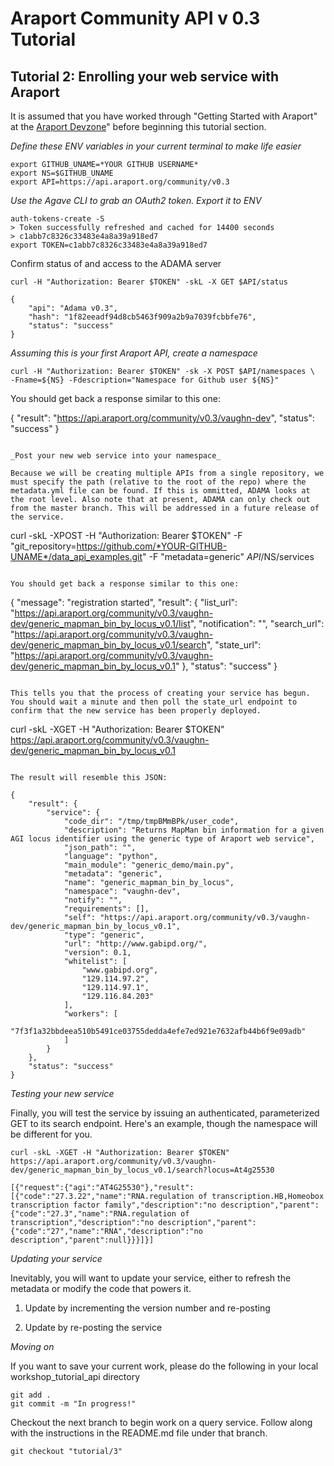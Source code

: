 # Araport Community API v 0.3 Tutorial

## Tutorial 2: Enrolling your web service with Araport

It is assumed that you have worked through "Getting Started with Araport" at the [Araport Devzone](https://www.araport.org/devzone)" before beginning this tutorial section.

_Define these ENV variables in your current terminal to make life easier_
```
export GITHUB_UNAME=*YOUR GITHUB USERNAME*
export NS=$GITHUB_UNAME
export API=https://api.araport.org/community/v0.3
```

_Use the Agave CLI to grab an OAuth2 token. Export it to ENV_
```
auth-tokens-create -S
> Token successfully refreshed and cached for 14400 seconds
> c1abb7c8326c33483e4a8a39a918ed7
export TOKEN=c1abb7c8326c33483e4a8a39a918ed7
```

Confirm status of and access to the ADAMA server
```
curl -H "Authorization: Bearer $TOKEN" -skL -X GET $API/status

{
    "api": "Adama v0.3",
    "hash": "1f82eeadf94d8cb5463f909a2b9a7039fcbbfe76",
    "status": "success"
}
```

_Assuming this is your first Araport API, create a namespace_

```
curl -H "Authorization: Bearer $TOKEN" -sk -X POST $API/namespaces \
-Fname=${NS} -Fdescription="Namespace for Github user ${NS}"
```

You should get back a response similar to this one:

{
    "result": "https://api.araport.org/community/v0.3/vaughn-dev",
    "status": "success"
}
```

_Post your new web service into your namespace_

Because we will be creating multiple APIs from a single repository, we must specify the path (relative to the root of the repo) where the metadata.yml file can be found. If this is ommitted, ADAMA looks at the root level. Also note that at present, ADAMA can only check out from the master branch. This will be addressed in a future release of the service. 

```
curl -skL -XPOST -H "Authorization: Bearer $TOKEN" -F "git_repository=https://github.com/*YOUR-GITHUB-UNAME*/data_api_examples.git" -F "metadata=generic" $API/$NS/services 
```

You should get back a response similar to this one:

```
{
    "message": "registration started", 
    "result": {
        "list_url": "https://api.araport.org/community/v0.3/vaughn-dev/generic_mapman_bin_by_locus_v0.1/list", 
        "notification": "", 
        "search_url": "https://api.araport.org/community/v0.3/vaughn-dev/generic_mapman_bin_by_locus_v0.1/search", 
        "state_url": "https://api.araport.org/community/v0.3/vaughn-dev/generic_mapman_bin_by_locus_v0.1"
    }, 
    "status": "success"
}
```

This tells you that the process of creating your service has begun. You should wait a minute and then poll the state_url endpoint to confirm that the new service has been properly deployed.

```
curl -skL -XGET -H "Authorization: Bearer $TOKEN" https://api.araport.org/community/v0.3/vaughn-dev/generic_mapman_bin_by_locus_v0.1
```

The result will resemble this JSON:

{
    "result": {
        "service": {
            "code_dir": "/tmp/tmpBMmBPk/user_code", 
            "description": "Returns MapMan bin information for a given AGI locus identifier using the generic type of Araport web service", 
            "json_path": "", 
            "language": "python", 
            "main_module": "generic_demo/main.py", 
            "metadata": "generic", 
            "name": "generic_mapman_bin_by_locus", 
            "namespace": "vaughn-dev", 
            "notify": "", 
            "requirements": [], 
            "self": "https://api.araport.org/community/v0.3/vaughn-dev/generic_mapman_bin_by_locus_v0.1", 
            "type": "generic", 
            "url": "http://www.gabipd.org/", 
            "version": 0.1, 
            "whitelist": [
                "www.gabipd.org", 
                "129.114.97.2", 
                "129.114.97.1", 
                "129.116.84.203"
            ], 
            "workers": [
                "7f3f1a32bbdeea510b5491ce03755dedda4efe7ed921e7632afb44b6f9e09adb"
            ]
        }
    }, 
    "status": "success"
}
```

_Testing your new service_

Finally, you will test the service by issuing an authenticated, parameterized GET to its search endpoint. Here's an example, though the namespace will be different for you. 

```
curl -skL -XGET -H "Authorization: Bearer $TOKEN" https://api.araport.org/community/v0.3/vaughn-dev/generic_mapman_bin_by_locus_v0.1/search?locus=At4g25530

[{"request":{"agi":"AT4G25530"},"result":[{"code":"27.3.22","name":"RNA.regulation of transcription.HB,Homeobox transcription factor family","description":"no description","parent":{"code":"27.3","name":"RNA.regulation of transcription","description":"no description","parent":{"code":"27","name":"RNA","description":"no description","parent":null}}}]}]
```

_Updating your service_

Inevitably, you will want to update your service, either to refresh the metadata or modify the code that powers it. 

1. Update by incrementing the version number and re-posting

2. Update by re-posting the service

_Moving on_

If you want to save your current work, please do the following in your local workshop_tutorial_api directory

```
git add .
git commit -m "In progress!"
```

Checkout the next branch to begin work on a query service. Follow along with the instructions in the README.md file under that branch.

```
git checkout "tutorial/3"
```
